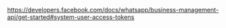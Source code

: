 [](https://developers.facebook.com/docs/whatsapp/cloud-api/get-started-for-solution-partners#subscribe-waba)

https://developers.facebook.com/docs/whatsapp/business-management-api/get-started#system-user-access-tokens